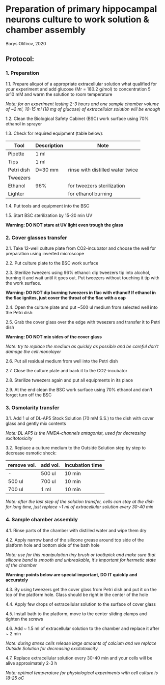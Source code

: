 Preparation of primary hippocampal neurons culture to work solution & chamber assembly
=========================================================================

Borys Olifirov, 2020

## Protocol:
### 1. Preparation

1.1. Prepare aliquot of a appropriate extracellular solution what qualified for your experiment and add glucose (Mr = 180.2 g/mol) to concentration 5 or10 mM and 
warm the solution to room temperature

*Note: for an experiment lasting 2-3 hours and one sample chamber volume of ~2 ml, 10-15 ml (18 mg of glucose) of extracellular solution will be enough*

1.2. Clean the Biological Safety Cabinet (BSC) work surface using 70% ethanol in sprayer

1.3. Check for required equipment (table below):


| Tool       | Description                  | Note                                        | 
|------------|------------------------------|---------------------------------------------|
| Pipette    | 1 ml                         |                                             |
| Tips       | 1 ml                         |                                             |
| Petri dish | D=30 mm                      | rinse with distilled water twice            |
| Tweezers   |                              |                                             |
| Ethanol    | 96%                          | for tweezers sterilization                  |
| Lighter    |                              | for ethanol burning                         |


1.4. Put tools and equipment into the BSC
    
1.5. Start BSC sterilization by 15-20 min UV

**Warning: DO NOT stare at UV light even trough the glass**


### 2. Cover glasses transfer

2.1. Take 12-well culture plate from CO2-incubator and choose the well for preparation using inverted microscope

2.2. Put culture plate to the BSC work surface

2.3. Sterilize tweezers using 96% ethanol: dip tweezers tip into alcohol, burning it and wait until it goes out. Put tweezers without touching it tip with the work surface.

**Warning: DO NOT dip burning tweezers in flac with ethanol! If ethanol in the flac ignites, just cover the throat of the flac with a cap**

2.4. Open the culture plate and put \~500 ul medium from selected well into the Petri dish

2.5. Grab the cover glass over the edge with tweezers and transfer it to Petri dish

**Warning: DO NOT mix sides of the cover glass**

*Note: try to replace the medium as quickly as possible and be careful don't damage the cell monolayer*

2.6. Put all residual medium from well into the Petri dish

2.7. Close the culture plate and back it to the CO2-incubator

2.8. Sterilize tweezers again and put all equipments in its place

2.9. At the end clean the BSC work surface using 70% ethanol and don't forget turn off the BSC

### 3. Osmolarity transfer

3.1. Add 1 ul of DL-AP5 Stock Solution (70 mM S.S.) to the dish with cover glass and gently mix contents

*Note: DL-AP5 is the NMDA-channels antagonist, used for decreasing excitotoxicity*

3.2. Replace a culture medium to the Outside Solution step by step to decrease osmotic shock:

|  remove vol.  |  add vol.  |  Incubation time  |
|---------------|------------|-------------------|
|      -        |  500 ul    |  10 min           | 
|  500 ul       |  700 ul    |  10 min           |
|  700 ul       |  1 ml      |  10 min           |

*Note: after the last step of the solution transfer, cells can stay at the dish for long time,  just replace ~1 ml of extracellular solution every 30-40 min*


### 4. Sample chamber assembly

4.1. Rinse parts of the chamber with distilled water and wipe them dry

4.2. Apply narrow band of the silicone grease around top side of the platform hole and bottom side of the bath hole

*Note: use for this manipulation tiny brush or toothpick and make sure that silicone band is smooth and unbreakable, it's important for hermetic state of the chamber*

**Warning: points below are special important, DO IT quickly and accurately**

4.3. By using tweezers get the cover glass from Petri dish and put it on the top of the platform hole. Glass should be right in the center of the hole

4.4. Apply few drops of extracellular solution to the surface of cover glass

4.5. Install bath to the platform, move to the center sliding clamps and tighten the screws

4.6. Add ~ 1.5 ml of extracellular solution to the chamber and replace it after ~ 2 min

*Note: during stress cells release large amounts of calcium and we replace Outside Solution for decreasing excitotoxicity*

4.7. Replace extracellular solution every 30-40 min and your cells will be alive approximately 2-3 h

*Note: optimal temperature for physiological experiments with cell culture is 18-25 oC*